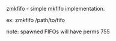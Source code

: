 zmkfifo - simple mkfifo implementation.


ex: zmkfifo /path/to/fifo


note: spawned FIFOs will have perms 755
